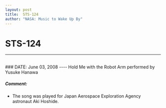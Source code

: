 ```yaml
---
layout: post
title:  STS-124
author: "NASA: Music to Wake Up By"
---
```


# STS-124
----
<br/>
### DATE: June 03, 2008
----
Hold Me with the Robot Arm performed by Yusuke Hanawa

##### Comment:
* The song was played for Japan Aerospace Exploration Agency astronaut Aki Hoshide.
